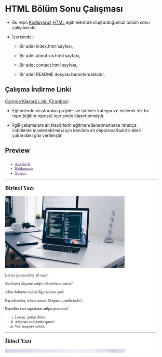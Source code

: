 # HTML Bölüm Sonu Çalışması

 * Bu repo [Kodluyoruz](https://www.kodluyoruz.org) [HTML](https://app.patika.dev/courses/html) eğitimlerinde oluşturduğumuz bölüm sonu çalışmasıdır.

 * İçerisinde:
 
    * Bir adet index.html sayfası,
   
    * Bir adet about-us.html sayfası,
    
    * Bir adet contact.html sayfası,
    
    * Bir adet README dosyası barındırmaktadır.

## Çalışma İndirme Linki

[Çalışma Klasörü Linki (Dropbox)](https://www.dropbox.com/sh/b6u8oc0xgyjqf4y/AAAcam5E_Oh11L33g2m1zsDTa?dl=0)

* Eğitimlerde oluşturulan projeler ve ödevler kategorize edilerek tek bir repo (eğitim reposu) içerisinde klasörlenmiştir.

* İlgili çalışmalara ait klasörlerin eğitmen/denetmenlerce rahatça indirilerek incelenebilmesi için kendine ait depolama/bulut linkleri yukarıdaki gibi verilmiştir.

## Preview

![echo-emrealper](img/pre-htlm-sonu-calisma.jpg)
